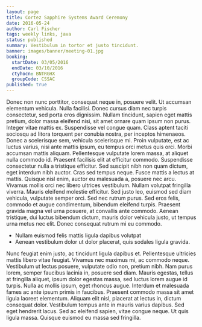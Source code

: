 ```yaml
---
layout: page
title: Cortez Sapphire Systems Award Ceremony
date: 2016-05-24
author: Carl Fischer
tags: weekly links, java
status: published
summary: Vestibulum in tortor et justo tincidunt.
banner: images/banner/meeting-01.jpg
booking:
  startDate: 03/05/2016
  endDate: 03/10/2016
  ctyhocn: BNTRGHX
  groupCode: CSSAC
published: true
---
```

Donec non nunc porttitor, consequat neque in, posuere velit. Ut accumsan elementum vehicula. Nulla facilisi. Donec cursus diam nec turpis consectetur, sed porta eros dignissim. Nullam tincidunt, sapien eget mattis pretium, dolor massa eleifend nisi, sit amet ornare quam ipsum non purus. Integer vitae mattis ex. Suspendisse vel congue quam. Class aptent taciti sociosqu ad litora torquent per conubia nostra, per inceptos himenaeos. Donec a scelerisque sem, vehicula scelerisque mi. Proin vulputate, est ac luctus varius, nisi ante mattis ipsum, eu tempus orci metus quis orci. Morbi accumsan mattis aliquam. Pellentesque vulputate lorem massa, at aliquet nulla commodo id. Praesent facilisis elit at efficitur commodo. Suspendisse consectetur nulla a tristique efficitur.
Sed suscipit nibh non quam dictum, eget interdum nibh auctor. Cras sed tempus neque. Fusce mattis a lectus at mattis. Quisque nisl enim, auctor eu malesuada a, posuere nec arcu. Vivamus mollis orci nec libero ultrices vestibulum. Nullam volutpat fringilla viverra. Mauris eleifend molestie efficitur. Sed justo leo, euismod sed diam vehicula, vulputate semper orci. Sed nec rutrum purus. Sed eros felis, commodo et augue condimentum, bibendum eleifend turpis. Praesent gravida magna vel urna posuere, at convallis ante commodo. Aenean tristique, dui luctus bibendum dictum, mauris dolor vehicula justo, ut tempus urna metus nec elit. Donec consequat rutrum mi eu commodo.

* Nullam euismod felis mattis ligula dapibus volutpat
* Aenean vestibulum dolor ut dolor placerat, quis sodales ligula gravida.

Nunc feugiat enim justo, ac tincidunt ligula dapibus et. Pellentesque ultricies mattis libero vitae feugiat. Vivamus nec maximus mi, ac commodo neque. Vestibulum ut lectus posuere, vulputate odio non, pretium nibh. Nam purus lorem, semper faucibus lacinia in, posuere sed diam. Mauris egestas, tellus at fringilla aliquet, ipsum dolor egestas massa, sed luctus lorem augue id turpis. Nulla ac mollis ipsum, eget rhoncus augue. Interdum et malesuada fames ac ante ipsum primis in faucibus. Praesent commodo massa sit amet ligula laoreet elementum. Aliquam elit nisl, placerat at lectus in, dictum consequat dolor. Vestibulum tempus ante in mauris varius dapibus. Sed eget hendrerit lacus. Sed ac eleifend sapien, vitae congue neque. Ut quis ligula massa. Quisque euismod eu massa sed fringilla.
